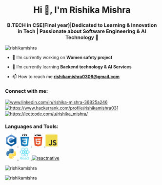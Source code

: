 <h1 align="center">Hi 👋, I'm Rishika Mishra</h1>
<h3 align="center">B.TECH in CSE(Final year)|Dedicated to Learning & Innovation in Tech | Passionate about Software Engineering & AI Technology 🚀</h3>

<p align="left"> <img src="https://komarev.com/ghpvc/?username=rishikamishra&label=Profile%20views&color=0e75b6&style=flat" alt="rishikamishra" /> </p>

- 🔭 I’m currently working on **Women safety project**

- 🌱 I’m currently learning **Backend technology & AI Services**

- 📫 How to reach me **rishikamishra0309@gmail.com**

<h3 align="left">Connect with me:</h3>
<p align="left">
<a href="https://linkedin.com/in/www.linkedin.com/in/rishika-mishra-36825a246" target="blank"><img align="center" src="https://raw.githubusercontent.com/rahuldkjain/github-profile-readme-generator/master/src/images/icons/Social/linked-in-alt.svg" alt="www.linkedin.com/in/rishika-mishra-36825a246" height="30" width="40" /></a>
<a href="https://www.hackerrank.com/https://www.hackerrank.com/profile/rishikamishra031" target="blank"><img align="center" src="https://raw.githubusercontent.com/rahuldkjain/github-profile-readme-generator/master/src/images/icons/Social/hackerrank.svg" alt="https://www.hackerrank.com/profile/rishikamishra031" height="30" width="40" /></a>
<a href="https://www.leetcode.com/https://leetcode.com/u/rishika_mishra/" target="blank"><img align="center" src="https://raw.githubusercontent.com/rahuldkjain/github-profile-readme-generator/master/src/images/icons/Social/leet-code.svg" alt="https://leetcode.com/u/rishika_mishra/" height="30" width="40" /></a>
</p>

<h3 align="left">Languages and Tools:</h3>
<p align="left"> <a href="https://www.cprogramming.com/" target="_blank" rel="noreferrer"> <img src="https://raw.githubusercontent.com/devicons/devicon/master/icons/c/c-original.svg" alt="c" width="40" height="40"/> </a> <a href="https://www.w3schools.com/css/" target="_blank" rel="noreferrer"> <img src="https://raw.githubusercontent.com/devicons/devicon/master/icons/css3/css3-original-wordmark.svg" alt="css3" width="40" height="40"/> </a> <a href="https://www.w3.org/html/" target="_blank" rel="noreferrer"> <img src="https://raw.githubusercontent.com/devicons/devicon/master/icons/html5/html5-original-wordmark.svg" alt="html5" width="40" height="40"/> </a> <a href="https://developer.mozilla.org/en-US/docs/Web/JavaScript" target="_blank" rel="noreferrer"> <img src="https://raw.githubusercontent.com/devicons/devicon/master/icons/javascript/javascript-original.svg" alt="javascript" width="40" height="40"/> </a>  <br> <a href="https://www.python.org" target="_blank" rel="noreferrer"> <img src="https://raw.githubusercontent.com/devicons/devicon/master/icons/python/python-original.svg" alt="python" width="40" height="40"/> </a>  <a href="https://reactjs.org/" target="_blank" rel="noreferrer"> <img src="https://raw.githubusercontent.com/devicons/devicon/master/icons/react/react-original-wordmark.svg" alt="react" width="40" height="40"/> </a>   <a href="https://reactnative.dev/" target="_blank" rel="noreferrer"> <img src="https://reactnative.dev/img/header_logo.svg" alt="reactnative" width="40" height="40"/> </a> </p>

<p><img align="center" src="https://github-readme-stats.vercel.app/api/top-langs?username=rishikamishra&show_icons=true&locale=en&layout=compact" alt="rishikamishra" /></p>

<p><img align="center" src="https://github-readme-streak-stats.herokuapp.com/?user=rishikamishra&" alt="rishikamishra" /></p>
